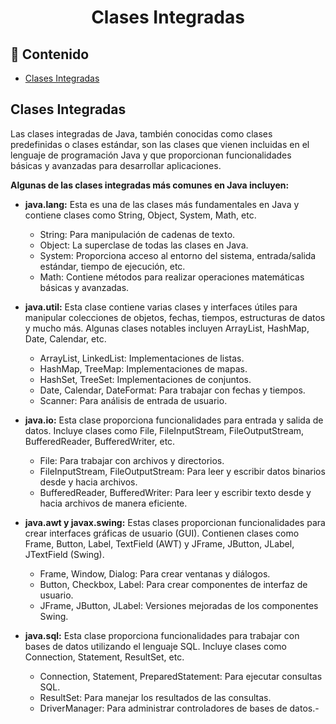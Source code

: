 <h1 align="center">Clases Integradas</h1>

<h2>📑 Contenido</h2>

- [Clases Integradas](#clases-integradas)

## Clases Integradas

Las clases integradas de Java, también conocidas como clases predefinidas o clases estándar, son las clases que vienen incluidas en el lenguaje de programación Java y que proporcionan funcionalidades básicas y avanzadas para desarrollar aplicaciones.

**Algunas de las clases integradas más comunes en Java incluyen:**

- **java.lang:** Esta es una de las clases más fundamentales en Java y contiene clases como String, Object, System, Math, etc.

  - String: Para manipulación de cadenas de texto.
  - Object: La superclase de todas las clases en Java.
  - System: Proporciona acceso al entorno del sistema, entrada/salida estándar, tiempo de ejecución, etc.
  - Math: Contiene métodos para realizar operaciones matemáticas básicas y avanzadas.

- **java.util:** Esta clase contiene varias clases y interfaces útiles para manipular colecciones de objetos, fechas, tiempos, estructuras de datos y mucho más. Algunas clases notables incluyen ArrayList, HashMap, Date, Calendar, etc.

  - ArrayList, LinkedList: Implementaciones de listas.
  - HashMap, TreeMap: Implementaciones de mapas.
  - HashSet, TreeSet: Implementaciones de conjuntos.
  - Date, Calendar, DateFormat: Para trabajar con fechas y tiempos.
  - Scanner: Para análisis de entrada de usuario.

- **java.io:** Esta clase proporciona funcionalidades para entrada y salida de datos. Incluye clases como File, FileInputStream, FileOutputStream, BufferedReader, BufferedWriter, etc.

  - File: Para trabajar con archivos y directorios.
  - FileInputStream, FileOutputStream: Para leer y escribir datos binarios desde y hacia archivos.
  - BufferedReader, BufferedWriter: Para leer y escribir texto desde y hacia archivos de manera eficiente.

- **java.awt y javax.swing:** Estas clases proporcionan funcionalidades para crear interfaces gráficas de usuario (GUI). Contienen clases como Frame, Button, Label, TextField (AWT) y JFrame, JButton, JLabel, JTextField (Swing).

  - Frame, Window, Dialog: Para crear ventanas y diálogos.
  - Button, Checkbox, Label: Para crear componentes de interfaz de usuario.
  - JFrame, JButton, JLabel: Versiones mejoradas de los componentes Swing.

- **java.sql:** Esta clase proporciona funcionalidades para trabajar con bases de datos utilizando el lenguaje SQL. Incluye clases como Connection, Statement, ResultSet, etc.
  - Connection, Statement, PreparedStatement: Para ejecutar consultas SQL.
  - ResultSet: Para manejar los resultados de las consultas.
  - DriverManager: Para administrar controladores de bases de datos.-
